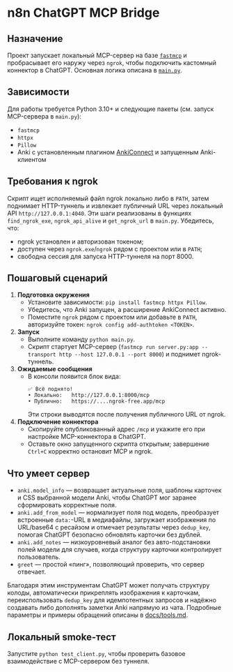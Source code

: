 # n8n ChatGPT MCP Bridge

## Назначение
Проект запускает локальный MCP-сервер на базе [`fastmcp`](https://github.com/entrez/fastmcp) и пробрасывает его наружу через `ngrok`, чтобы подключить кастомный коннектор в ChatGPT. Основная логика описана в [`main.py`](main.py).

## Зависимости
Для работы требуется Python 3.10+ и следующие пакеты (см. запуск MCP-сервера в `main.py`):
- `fastmcp`
- `httpx`
- `Pillow`
- Anki с установленным плагином [AnkiConnect](https://foosoft.net/projects/anki-connect/) и запущенным Anki-клиентом

## Требования к ngrok
Скрипт ищет исполняемый файл ngrok локально либо в `PATH`, затем поднимает HTTP-туннель и извлекает публичный URL через локальный API `http://127.0.0.1:4040`. Эти шаги реализованы в функциях `find_ngrok_exe`, `ngrok_api_alive` и `get_ngrok_url` в `main.py`. Убедитесь, что:
- ngrok установлен и авторизован токеном;
- доступен через `ngrok.exe`/`ngrok` рядом с проектом или в `PATH`;
- свободна сессия для запуска HTTP-туннеля на порт 8000.

## Пошаговый сценарий
1. **Подготовка окружения**
   - Установите зависимости: `pip install fastmcp httpx Pillow`.
   - Убедитесь, что Anki запущен, а расширение AnkiConnect активно.
   - Поместите `ngrok` рядом с проектом или добавьте в `PATH`, авторизуйте токен: `ngrok config add-authtoken <TOKEN>`.
2. **Запуск**
   - Выполните команду `python main.py`.
   - Скрипт стартует MCP-сервер (`fastmcp run server.py:app --transport http --host 127.0.0.1 --port 8000`) и поднимет ngrok-туннель.
3. **Ожидаемые сообщения**
   - В консоли появится блок вида:
     ```
     ✅ Всё поднято!
     • Локально:   http://127.0.0.1:8000/mcp
     • Публично:   https://....ngrok-free.app/mcp
     ```
     Эти строки выводятся после получения публичного URL от ngrok.
4. **Подключение коннектора**
   - Скопируйте опубликованный адрес `/mcp` и укажите его при настройке MCP-коннектора в ChatGPT.
   - Оставьте окно запущенного скрипта открытым; завершение `Ctrl+C` корректно остановит MCP и ngrok.

## Что умеет сервер
- `anki.model_info` — возвращает актуальные поля, шаблоны карточек и CSS выбранной модели Anki, чтобы ChatGPT мог заранее сформировать корректные поля.
- `anki.add_from_model` — нормализует поля под модель, преобразует встроенные `data:`-URL в медиафайлы, загружает изображения по URL/base64 с ресайзом и отмечает результаты через `dedup_key`, помогая ChatGPT безопасно обновлять карточки без дублей.
- `anki.add_notes` — низкоуровневый аналог без авто-подстановки полей модели для случаев, когда структуру карточки контролирует пользователь.
- `greet` — простой «пинг», позволяющий проверить, что сервер отвечает.

Благодаря этим инструментам ChatGPT может получать структуру колоды, автоматически прикреплять изображения к карточкам, переиспользовать `dedup_key` для идемпотентных запросов и надёжно создавать либо дополнять заметки Anki напрямую из чата. Подробные параметры и примеры обращений описаны в [docs/tools.md](docs/tools.md).

## Локальный smoke-тест
Запустите `python test_client.py`, чтобы проверить базовое взаимодействие с MCP-сервером без туннеля.
